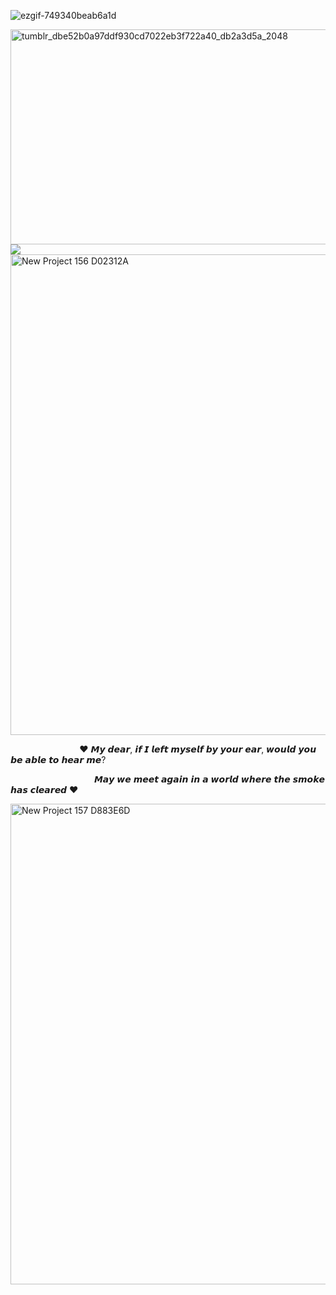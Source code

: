 ![ezgif-749340beab6a1d](https://github.com/user-attachments/assets/4584e882-0188-45da-9f93-3cd033e138d9)

<img width="2048" height="344" alt="tumblr_dbe52b0a97ddf930cd7022eb3f722a40_db2a3d5a_2048" src="https://github.com/user-attachments/assets/7ab02be5-a41e-4ce0-8441-a0b56beb52d0" />![](https://komarev.com/ghpvc/?username=nostalgep&color=430a0b&style=plastic&label=𝜗𝜚+profile+views+‎ )
 <img width="2160" height="769" alt="New Project 156  D02312A" src="https://github.com/user-attachments/assets/e6e69a13-3e3a-487a-bf27-5ec70836a2be" />

‎ ‎ ‎ ‎ ‎ ‎ ‎ ‎ ‎ ‎ ‎ ‎ ‎ ‎ ‎ ‎ ‎ ‎ ‎ ‎ ‎ ‎ ‎ ‎ ‎ ‎ ‎‎ ‎ ‎♥ 𝙈𝙮 𝙙𝙚𝙖𝙧, 𝙞𝙛 𝙄 𝙡𝙚𝙛𝙩 𝙢𝙮𝙨𝙚𝙡𝙛 𝙗𝙮 𝙮𝙤𝙪𝙧 𝙚𝙖𝙧, 𝙬𝙤𝙪𝙡𝙙 𝙮𝙤𝙪 𝙗𝙚 𝙖𝙗𝙡𝙚 𝙩𝙤 𝙝𝙚𝙖𝙧 𝙢𝙚? 

‎ ‎ ‎ ‎ ‎ ‎ ‎ ‎ ‎ ‎ ‎ ‎ ‎ ‎ ‎ ‎ ‎ ‎ ‎ ‎ ‎ ‎ ‎ ‎ ‎ ‎ ‎ ‎ ‎ ‎ ‎ ‎ ‎ ‎ 𝙈𝙖𝙮 𝙬𝙚 𝙢𝙚𝙚𝙩 𝙖𝙜𝙖𝙞𝙣 𝙞𝙣 𝙖 𝙬𝙤𝙧𝙡𝙙 𝙬𝙝𝙚𝙧𝙚 𝙩𝙝𝙚 𝙨𝙢𝙤𝙠𝙚 𝙝𝙖𝙨 𝙘𝙡𝙚𝙖𝙧𝙚𝙙 ♥

<img width="2160" height="769" alt="New Project 157  D883E6D" src="https://github.com/user-attachments/assets/9f1b5ef2-6a2d-45f4-83c2-5fad6a271dfa" />

